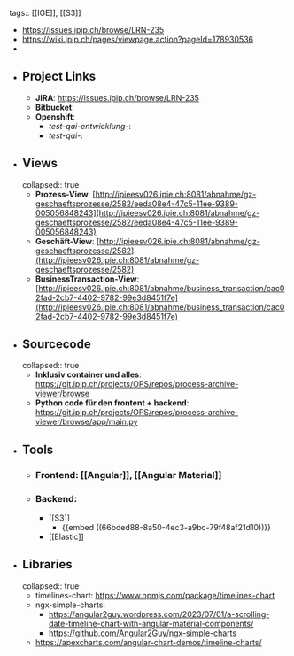 tags:: [[IGE]], [[S3]]

- https://issues.ipip.ch/browse/LRN-235
- https://wiki.ipip.ch/pages/viewpage.action?pageId=178930536
-
- ## Project Links
	- **JIRA**: https://issues.ipip.ch/browse/LRN-235
	- **Bitbucket**:
	- **Openshift**:
		- *test-qai-entwicklung-*:
		- *test-qai-*:
- ## Views
  collapsed:: true
	- **Prozess-View**: [http://ipieesv026.ipie.ch:8081/abnahme/gz-geschaeftsprozesse/2582/eeda08e4-47c5-11ee-9389-005056848243](http://ipieesv026.ipie.ch:8081/abnahme/gz-geschaeftsprozesse/2582/eeda08e4-47c5-11ee-9389-005056848243)
	- **Geschäft-View**: [http://ipieesv026.ipie.ch:8081/abnahme/gz-geschaeftsprozesse/2582](http://ipieesv026.ipie.ch:8081/abnahme/gz-geschaeftsprozesse/2582)
	- **BusinessTransaction-View**: [http://ipieesv026.ipie.ch:8081/abnahme/business_transaction/cac02fad-2cb7-4402-9782-99e3d8451f7e](http://ipieesv026.ipie.ch:8081/abnahme/business_transaction/cac02fad-2cb7-4402-9782-99e3d8451f7e)
- ## Sourcecode
  collapsed:: true
	- **Inklusiv container und alles**: https://git.ipip.ch/projects/OPS/repos/process-archive-viewer/browse
	- **Python code für den frontent + backend**: https://git.ipip.ch/projects/OPS/repos/process-archive-viewer/browse/app/main.py
- ## Tools
	- ### Frontend: [[Angular]], [[Angular Material]]
	- ### Backend:
		- [[S3]]
			- {{embed ((66bded88-8a50-4ec3-a9bc-79f48af21d10))}}
		- [[Elastic]]
- ## Libraries
  collapsed:: true
	- timelines-chart: https://www.npmjs.com/package/timelines-chart
	- ngx-simple-charts:
		- https://angular2guy.wordpress.com/2023/07/01/a-scrolling-date-timeline-chart-with-angular-material-components/
		- https://github.com/Angular2Guy/ngx-simple-charts
	- https://apexcharts.com/angular-chart-demos/timeline-charts/